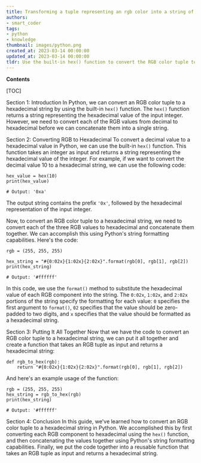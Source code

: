 ```yaml
---
title: Transforming a tuple representing an rgb color into a string of hexadecimal digits
authors:
- smart_coder
tags:
- python
- knowledge
thumbnail: images/python.png
created_at: 2023-03-14 00:00:00
updated_at: 2023-03-14 00:00:00
tldr: Use the built-in hex() function to convert the RGB color tuple to a hex string.
---
```


**Contents**

[TOC]

Section 1: Introduction
In Python, we can convert an RGB color tuple to a hexadecimal string by using the built-in `hex()` function. The `hex()` function returns a string representing the hexadecimal value of the input integer. However, we need to convert each of the RGB values from decimal to hexadecimal before we can concatenate them into a single string.

Section 2: Converting RGB to Hexadecimal
To convert a decimal value to a hexadecimal value in Python, we can use the built-in `hex()` function. This function takes an integer as input and returns a string representing the hexadecimal value of the integer. For example, if we want to convert the decimal value 10 to a hexadecimal string, we can use the following code:

```
hex_value = hex(10)
print(hex_value)

# Output: '0xa'
```

The output string contains the prefix `'0x'`, followed by the hexadecimal representation of the input integer.

Now, to convert an RGB color tuple to a hexadecimal string, we need to convert each of the three RGB values to hexadecimal and concatenate them together. We can accomplish this using Python's string formatting capabilities. Here's the code:

```
rgb = (255, 255, 255)

hex_string = "#{0:02x}{1:02x}{2:02x}".format(rgb[0], rgb[1], rgb[2])
print(hex_string)

# Output: '#ffffff'
```

In this code, we use the `format()` method to substitute the hexadecimal value of each RGB component into the string. The `0:02x`, `1:02x`, and `2:02x` portions of the string specify the formatting for each value: `0` specifies the first argument to `format()`, `02` specifies that the value should be zero-padded to two digits, and `x` specifies that the value should be formatted as a hexadecimal string.

Section 3: Putting It All Together
Now that we have the code to convert an RGB color tuple to a hexadecimal string, we can put it all together and create a function that takes an RGB tuple as input and returns a hexadecimal string:

```
def rgb_to_hex(rgb):
    return "#{0:02x}{1:02x}{2:02x}".format(rgb[0], rgb[1], rgb[2])
```

And here's an example usage of the function:

```
rgb = (255, 255, 255)
hex_string = rgb_to_hex(rgb)
print(hex_string)

# Output: '#ffffff'
```

Section 4: Conclusion
In this guide, we've learned how to convert an RGB color tuple to a hexadecimal string in Python. We accomplished this by first converting each RGB component to hexadecimal using the `hex()` function, and then concatenating the values together using Python's string formatting capabilities. Finally, we put the code together into a reusable function that takes an RGB tuple as input and returns a hexadecimal string.
